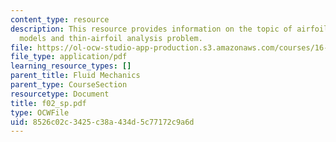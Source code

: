 ```yaml
---
content_type: resource
description: This resource provides information on the topic of airfoil vortex sheet
  models and thin-airfoil analysis problem.
file: https://ol-ocw-studio-app-production.s3.amazonaws.com/courses/16-01-unified-engineering-i-ii-iii-iv-fall-2005-spring-2006/8526c02c3425c38a434d5c77172c9a6d_f02_sp.pdf
file_type: application/pdf
learning_resource_types: []
parent_title: Fluid Mechanics
parent_type: CourseSection
resourcetype: Document
title: f02_sp.pdf
type: OCWFile
uid: 8526c02c-3425-c38a-434d-5c77172c9a6d
---
```

